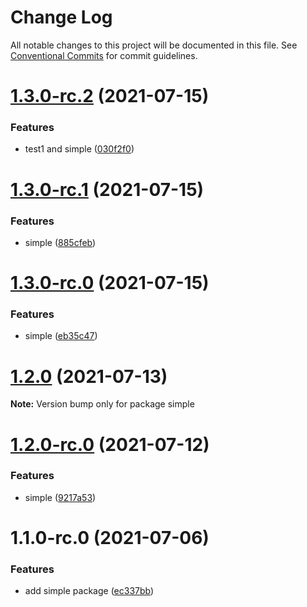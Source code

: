 # Change Log

All notable changes to this project will be documented in this file.
See [Conventional Commits](https://conventionalcommits.org) for commit guidelines.

# [1.3.0-rc.2](https://github.com/wenytang-ms-123/testavc/compare/simple@1.3.0-rc.1...simple@1.3.0-rc.2) (2021-07-15)


### Features

* test1 and simple ([030f2f0](https://github.com/wenytang-ms-123/testavc/commit/030f2f0877ae5941f84540cc6d145a0b87b72035))





# [1.3.0-rc.1](https://github.com/wenytang-ms-123/testavc/compare/simple@1.3.0-rc.0...simple@1.3.0-rc.1) (2021-07-15)


### Features

* simple ([885cfeb](https://github.com/wenytang-ms-123/testavc/commit/885cfeb181455449e9cd8e9a21e0c9e692fccf51))





# [1.3.0-rc.0](https://github.com/wenytang-ms-123/testavc/compare/simple@1.2.0...simple@1.3.0-rc.0) (2021-07-15)


### Features

* simple ([eb35c47](https://github.com/wenytang-ms-123/testavc/commit/eb35c476674bf0a6a0a102158eb81cc1a1e6a10a))





# [1.2.0](https://github.com/wenytang-ms-123/testavc/compare/simple@1.2.0-rc.1...simple@1.2.0) (2021-07-13)

**Note:** Version bump only for package simple





# [1.2.0-rc.0](https://github.com/wenytang-ms-123/testavc/compare/simple@1.1.0...simple@1.2.0-rc.0) (2021-07-12)


### Features

* simple ([9217a53](https://github.com/wenytang-ms-123/testavc/commit/9217a53cda9aa62ed3a1de3fe1c381e4a849b7ee))





# 1.1.0-rc.0 (2021-07-06)


### Features

* add simple package ([ec337bb](https://github.com/wenytang-ms-123/testavc/commit/ec337bba945ea7f44269cbe0bb29df4d90dc4ec7))
